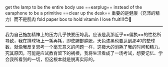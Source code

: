 get the lamp to be the entire body
use ==earplug== instead of the earaphone to be a primitive
==clear up the desk==
重要的是健康（充沛的精力）而不是肌肉
fold paper box to hold vitamin
I love fruit!!!😍🤩
**********
我为自己施加精神上的压力几乎快要压垮我。应该是我那近乎==偏执==的性格所导致，我在排球场上一耗再耗，即使腕部肿胀，天色漆黑也要达到那40的垫球数，就像我反复思考一个毫无意义的问题一样，这极大的消耗了我的时间和精力。
究其原因，可能是应试教育留下的祸根，我将生活看成了一场考试，想要记忆、学会我所看到的一切，但这根本就是脱离实际的。